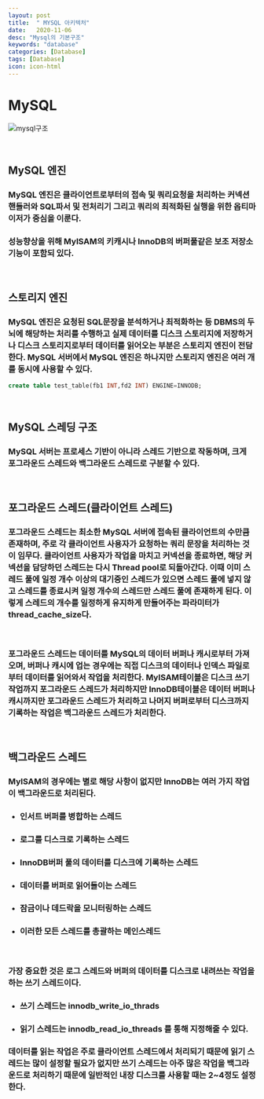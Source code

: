 ```yaml
---
layout: post
title:  " MYSQL 아키텍처"
date:   2020-11-06
desc: "Mysql의 기본구조"
keywords: "database"
categories: [Database]
tags: [Database]
icon: icon-html
---
```


MySQL
====

![mysql구조](https://user-images.githubusercontent.com/37110261/98378142-fc920080-2088-11eb-8b76-a731555e5c0b.png)

<br/>

MySQL 엔진
----
### MySQL 엔진은 클라이언트로부터의 접속 및 쿼리요청을 처리하는 커넥션 핸들러와 SQL파서 및 전처리기 그리고 쿼리의 최적화된 실행을 위한 옵티마이저가 중심을 이룬다.
### 성능향상을 위해 MylSAM의 키캐시나 InnoDB의 버퍼풀같은 보조 저장소 기능이 포함되 있다.

<br/>

스토리지 엔진
----
### MySQL 엔진은 요청된 SQL문장을 분석하거나 최적화하는 등 DBMS의 두뇌에 해당하는 처리를 수행하고 실제 데이터를 디스크 스토리지에 저장하거나 디스크 스토리지로부터 데이터를 읽어오는 부분은 스토리지 엔진이 전담한다. MySQL 서버에서 MySQL 엔진은 하나지만 스토리지 엔진은 여러 개를 동시에 사용할 수 있다. 

``` sql
create table test_table(fb1 INT,fd2 INT) ENGINE=INNODB;
```

<br/>

MySQL 스레딩 구조
----
### MySQL 서버는 프로세스 기반이 아니라 스레드 기반으로 작동하며, 크게 포그라운드 스레드와 백그라운드 스레드로 구분할 수 있다.

<br/>

## 포그라운드 스레드(클라이언트 스레드)
### 포그라운드 스레드는 최소한 MySQL 서버에 접속된 클라이언트의 수만큼 존재하며, 주로 각 클라이언트 사용자가 요청하는 쿼리 문장을 처리하는 것이 임무다. 클라이언트 사용자가 작업을 마치고 커넥션을 종료하면, 해당 커넥션을 담당하던 스레드는 다시 Thread pool로 되돌아간다. 이때 이미 스레드 풀에 일정 개수 이상의 대기중인 스레드가 있으면 스레드 풀에 넣지 않고 스레드를 종료시켜 일정 개수의 스레드만 스레드 풀에 존재하게 된다. 이렇게 스레드의 개수를 일정하게 유지하게 만들어주는 파라미터가 thread_cache_size다.

<br/>

### 포그라운드 스레드는 데이터를 MySQL의 데이터 버퍼나 캐시로부터 가져오며, 버퍼나 캐시에 업는 경우에는 직접 디스크의 데이터나 인덱스 파일로부터 데이터를 읽어와서 작업을 처리한다. MylSAM테이블은 디스크 쓰기 작업까지 포그라운드 스레드가 처리하지만 InnoDB테이블은 데이터 버퍼나 캐시까지만 포그라운드 스레드가 처리하고 나머지 버퍼로부터 디스크까지 기록하는 작업은 백그라운드 스레드가 처리한다.


<br/>

## 백그라운드 스레드
### MylSAM의 경우에는 별로 해당 사항이 없지만 InnoDB는 여러 가지 작업이 백그라운드로 처리된다.
+ ### 인서트 버퍼를 병합하는 스레드
+ ### 로그를 디스크로 기록하는 스레드
+ ### InnoDB버퍼 풀의 데이터를 디스크에 기록하는 스레드
+ ### 데이터를 버퍼로 읽어들이는 스레드
+ ### 잠금이나 데드락을 모니터링하는 스레드
+ ### 이러한 모든 스레드를 총괄하는 메인스레드

<br/>

### 가장 중요한 것은 로그 스레드와 버퍼의 데이터를 디스크로 내려쓰는 작업을 하는 쓰기 스레드이다. 
+ ### 쓰기 스레드는 innodb_write_io_thrads
+ ### 읽기 스레드는 innodb_read_io_threads 를 통해 지정해줄 수 있다.
### 데이터를 읽는 작업은 주로 클라이언트 스레드에서 처리되기 때문에 읽기 스레드는 많이 설정할 필요가 없지만 쓰기 스레드는 아주 많은 작업을 백그라운드로 처리하기 때문에 일반적인 내장 디스크를 사용할 때는 2~4정도 설정한다.